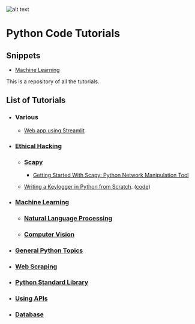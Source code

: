 ![alt text](images/python_logo.ico) 
# Python Code Tutorials


## Snippets
- [Machine Learning](Machine%20Learning/Snippets.ipynb)


This is a repository of all the tutorials.
## List of Tutorials
- ### Various
    - [Web app using Streamlit](Web%20app%20using%20Streamlit)
- ### [Ethical Hacking](https://www.thepythoncode.com/topic/ethical-hacking)

    -  ### [Scapy](https://www.thepythoncode.com/topic/scapy)
        - [Getting Started With Scapy: Python Network Manipulation Tool](https://www.thepythoncode.com/article/getting-started-with-scapy)

    - [Writing a Keylogger in Python from Scratch](https://www.thepythoncode.com/article/write-a-keylogger-python). ([code](ethical-hacking/keylogger))

- ### [Machine Learning](https://www.thepythoncode.com/topic/machine-learning)
    - ### [Natural Language Processing](https://www.thepythoncode.com/topic/nlp)
    - ### [Computer Vision](https://www.thepythoncode.com/topic/computer-vision) 

- ### [General Python Topics](https://www.thepythoncode.com/topic/general-python-topics)
    
    
- ### [Web Scraping](https://www.thepythoncode.com/topic/web-scraping)


- ### [Python Standard Library](https://www.thepythoncode.com/topic/python-standard-library)


- ### [Using APIs](https://www.thepythoncode.com/topic/using-apis-in-python)


- ### [Database](https://www.thepythoncode.com/topic/using-databases-in-python)

